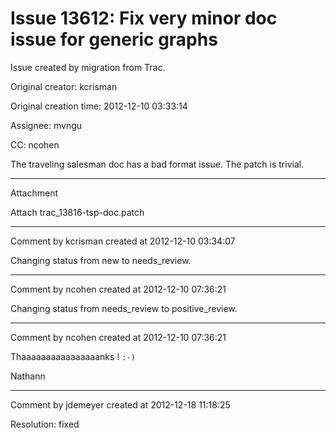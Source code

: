 # Issue 13612: Fix very minor doc issue for generic graphs

Issue created by migration from Trac.

Original creator: kcrisman

Original creation time: 2012-12-10 03:33:14

Assignee: mvngu

CC:  ncohen

The traveling salesman doc has a bad format issue.  The patch is trivial.


---

Attachment

Attach trac_13816-tsp-doc.patch


---

Comment by kcrisman created at 2012-12-10 03:34:07

Changing status from new to needs_review.


---

Comment by ncohen created at 2012-12-10 07:36:21

Changing status from needs_review to positive_review.


---

Comment by ncohen created at 2012-12-10 07:36:21

Thaaaaaaaaaaaaaaaanks ! `:-)`

Nathann


---

Comment by jdemeyer created at 2012-12-18 11:18:25

Resolution: fixed
